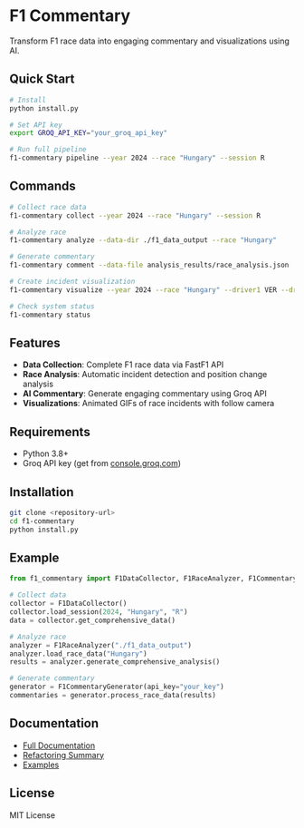 # F1 Commentary

Transform F1 race data into engaging commentary and visualizations using AI.

## Quick Start

```bash
# Install
python install.py

# Set API key
export GROQ_API_KEY="your_groq_api_key"

# Run full pipeline
f1-commentary pipeline --year 2024 --race "Hungary" --session R
```

## Commands

```bash
# Collect race data
f1-commentary collect --year 2024 --race "Hungary" --session R

# Analyze race
f1-commentary analyze --data-dir ./f1_data_output --race "Hungary"

# Generate commentary
f1-commentary comment --data-file analysis_results/race_analysis.json

# Create incident visualization
f1-commentary visualize --year 2024 --race "Hungary" --driver1 VER --driver2 HAM --lap 63 --start-time "13:45:30" --duration 30

# Check system status
f1-commentary status
```

## Features

- **Data Collection**: Complete F1 race data via FastF1 API
- **Race Analysis**: Automatic incident detection and position change analysis
- **AI Commentary**: Generate engaging commentary using Groq API
- **Visualizations**: Animated GIFs of race incidents with follow camera

## Requirements

- Python 3.8+
- Groq API key (get from [console.groq.com](https://console.groq.com/keys))

## Installation

```bash
git clone <repository-url>
cd f1-commentary
python install.py
```

## Example

```python
from f1_commentary import F1DataCollector, F1RaceAnalyzer, F1CommentaryGenerator

# Collect data
collector = F1DataCollector()
collector.load_session(2024, "Hungary", "R")
data = collector.get_comprehensive_data()

# Analyze race
analyzer = F1RaceAnalyzer("./f1_data_output")
analyzer.load_race_data("Hungary")
results = analyzer.generate_comprehensive_analysis()

# Generate commentary
generator = F1CommentaryGenerator(api_key="your_key")
commentaries = generator.process_race_data(results)
```

## Documentation

- [Full Documentation](README_NEW.md)
- [Refactoring Summary](REFACTORING_SUMMARY.md)
- [Examples](examples/)

## License

MIT License
